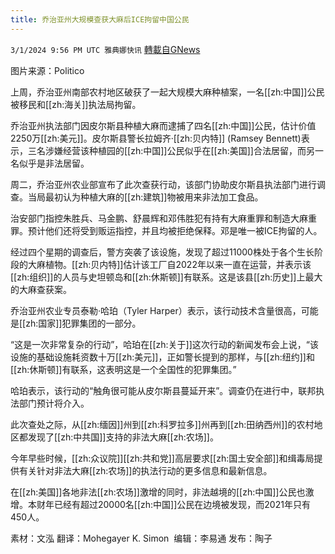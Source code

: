 ```yaml
---
title: 乔治亚州大规模查获大麻后ICE拘留中国公民
---
```

`3/1/2024 9:56 PM UTC 雅典娜快讯` [轉載自GNews](https://gnews.org/articles/2357538)

图片来源：Politico

上周，乔治亚州南部农村地区破获了一起大规模大麻种植案，一名[[zh:中国]]公民被移民和[[zh:海关]]执法局拘留。 

乔治亚州执法部门因皮尔斯县种植大麻而逮捕了四名[[zh:中国]]公民，估计价值2250万[[zh:美元]]。皮尔斯县警长拉姆齐·[[zh:贝内特]] (Ramsey Bennett)表示，三名涉嫌经营该种植园的[[zh:中国]]公民似乎在[[zh:美国]]合法居留，而另一名似乎是非法居留。

周二，乔治亚州农业部宣布了此次查获行动，该部门协助皮尔斯县执法部门进行调查。当局最初认为种植大麻的[[zh:建筑]]物被用来非法加工食品。  

治安部门指控朱胜兵、马金鹏、舒晨辉和邓伟胜犯有持有大麻重罪和制造大麻重罪。预计他们还将受到贩运指控，并且均被拒绝保释。邓是唯一被ICE拘留的人。 

经过四个星期的调查后，警方突袭了该设施，发现了超过11000株处于各个生长阶段的大麻植物。[[zh:贝内特]]估计该工厂自2022年以来一直在运营，并表示该[[zh:组织]]的人员与史坦顿岛和[[zh:休斯顿]]有联系。这是该县[[zh:历史]]上最大的大麻查获案。

乔治亚州农业专员泰勒·哈珀（Tyler Harper）表示，该行动技术含量很高，可能是[[zh:国家]]犯罪集团的一部分。 

“这是一次非常复杂的行动”，哈珀在[[zh:关于]]这次行动的新闻发布会上说，“该设施的基础设施耗资数十万[[zh:美元]]，正如警长提到的那样，与[[zh:纽约]]和[[zh:休斯顿]]有联系，这表明这是一个全国性的犯罪集团。”

哈珀表示，该行动的“触角很可能从皮尔斯县蔓延开来”。调查仍在进行中，联邦执法部门预计将介入。

此次查处之际，从[[zh:缅因]]州到[[zh:科罗拉多]]州再到[[zh:田纳西州]]的农村地区都发现了[[zh:中共国]]支持的非法大麻[[zh:农场]]。

今年早些时候，[[zh:众议院]][[zh:共和党]]高层要求[[zh:国土安全部]]和缉毒局提供有关针对非法大麻[[zh:农场]]的执法行动的更多信息和最新信息。 

在[[zh:美国]]各地非法[[zh:农场]]激增的同时，非法越境的[[zh:中国]]公民也激增。本财年已经有超过20000名[[zh:中国]]公民在边境被发现，而2021年只有450人。

           
素材：文泓  翻译：Mohegayer K. Simon   编辑：李易通  发布：陶子


